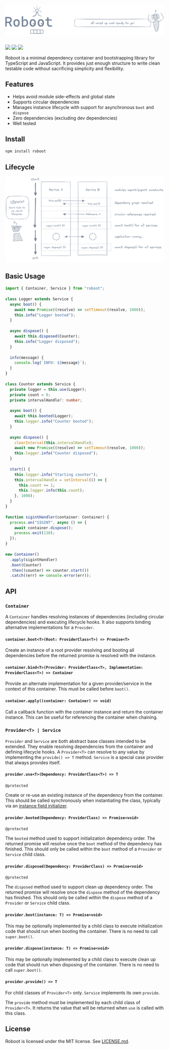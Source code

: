 # ![Roboot](assets/header.png)

[![](https://img.shields.io/github/workflow/status/brentropy/roboot/run-tests/main?style=flat-square)][3]
[![](https://img.shields.io/npm/v/roboot?style=flat-square)][2]
[![](https://img.shields.io/github/license/brentropy/roboot?style=flat-square)](LICENSE.md)

Roboot is a minimal dependency container and bootstrapping library for
TypeScript and JavaScript. It provides just enough structure to write clean
testable code without sacrificing simplicity and flexibility.

## Features

- Helps avoid module side-effects and global state
- Supports circular dependencies
- Manages instance lifecycle with support for asynchronous `boot` and `dispose`
- Zero dependencies (excluding dev dependencies)
- Well tested

## Install

```sh
npm install roboot
```

## Lifecycle

![Lifecycle Diagram](assets/lifecycle.png)

## Basic Usage

```ts
import { Container, Service } from "roboot";

class Logger extends Service {
  async boot() {
    await new Promise((resolve) => setTimeout(resolve, 1000));
    this.info("Logger booted");
  }

  async dispose() {
    await this.disposed(Counter);
    this.info("Logger disposed");
  }

  info(message) {
    console.log(`INFO: ${message}`);
  }
}

class Counter extends Service {
  private logger = this.use(Logger);
  private count = 0;
  private intervalHandle?: number;

  async boot() {
    await this.booted(Logger);
    this.logger.info("Counter booted");
  }

  async dispose() {
    clearInterval(this.intervalHandle);
    await new Promise((resolve) => setTimeout(resolve, 1000));
    this.logger.info("Counter disposed");
  }

  start() {
    this.logger.info("Starting counter");
    this.intervalHandle = setInterval(() => {
      this.count += 1;
      this.logger.info(this.count);
    }, 1000);
  }
}

function sigintHandler(container: Container) {
  process.on("SIGINT", async () => {
    await container.dispose();
    process.exit(130);
  });
}

new Container()
  .apply(sigintHandler)
  .boot(Counter)
  .then((counter) => counter.start())
  .catch((err) => console.error(err));
```

## API

### `Container`

A `Container` handles resolving instances of dependencies (including circular
dependencies) and executing lifecycle hooks. It also supports binding
alternative implementations for a `Provider`.

#### `container.boot<T>(Root: ProviderClass<T>) => Promise<T>`

Create an instance of a root provider resolving and booting all dependencies
before the returned promise is resolved with the instance.

#### `container.bind<T>(Provider: ProviderClass<T>, Implementation: ProviderClass<T>) => Container`

Provide an alternate implementation for a given provider/service in the context
of this container. This must be called before `boot()`.

#### `container.apply((container: Container) => void)`

Call a callback function with the container instance and return the container
instance. This can be useful for referencing the container when chaining.

### `Provider<T> | Service`

`Provider` and `Service` are both abstract base classes intended to be extended.
They enable resolving dependencies from the container and defining lifecycle
hooks. A `Provider<T>` can resolve to any value by implementing the
`provide() => T` method. `Service` is a special case provider that always
provides itself.

#### `provider.use<T>(Dependency: ProviderClass<T>) => T`

`@protected`

Create or re-use an existing instance of the dependency from the container. This
should be called synchronously when instantiating the class, typically via an
[instance field initializer][1].

#### `provider.booted(Dependency: ProviderClass) => Promise<void>`

`@protected`

The `booted` method used to support initialization dependency order. The
returned promise will resolve once the `boot` method of the dependency
has finished. This should only be called within the `boot` method of a
`Provider` or `Service` child class.

#### `provider.disposed(Dependency: ProviderClass) => Promise<void>`

`@protected`

The `disposed` method used to support clean up dependency order. The
returned promise will resolve once the `dispose` method of the dependency
has finished. This should only be called within the `dispose` method of a
`Provider` or `Service` child class.

#### `provider.boot(instance: T) => Promise<void>`

This may be optionally implemented by a child class to execute initialization
code that should run when booting the container. There is no need to call
`super.boot()`.

#### `provider.dispose(instance: T) => Promise<void>`

This may be optionally implemented by a child class to execute clean up
code that should run when disposing of the container. There is no need to call
`super.boot()`.

#### `provider.provide() => T`

For child classes of `Provider<T>` only. `Service` implements its own `provide`.

The `provide` method must be implemented by each child class of `Provider<T>`.
It returns the value that will be returned when `use` is called with this class.

## License

Roboot is licensed under the MIT license. See [LICENSE.md](LICENSE.md).

[1]: https://developer.mozilla.org/en-US/docs/Web/JavaScript/Reference/Classes/Public_class_fields#public_instance_fields
[2]: https://npmjs.com/package/roboot
[3]: https://github.com/brentropy/roboot/actions?query=branch%3Amain

